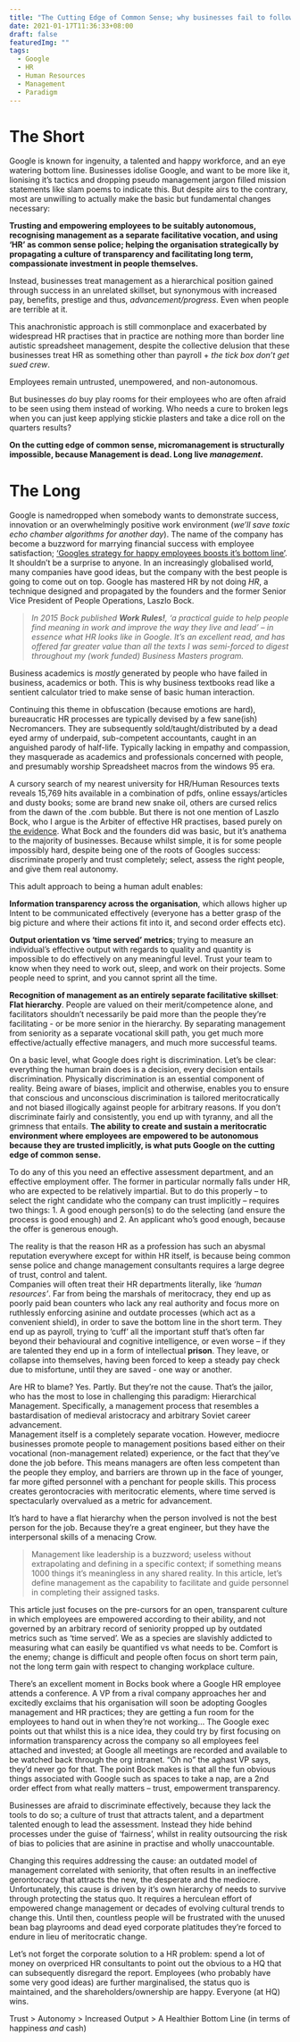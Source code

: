 ```yaml
---
title: "The Cutting Edge of Common Sense; why businesses fail to follow Google's example"
date: 2021-01-17T11:36:33+08:00
draft: false
featuredImg: ""
tags: 
  - Google
  - HR
  - Human Resources
  - Management
  - Paradigm
---
```




# The Short

Google is known for ingenuity, a talented and happy workforce, and an eye watering bottom line.  Businesses idolise Google, and want to be more like it, lionising it’s tactics and dropping pseudo management jargon filled mission statements like slam poems to indicate this. But despite airs to the contrary, most are unwilling to actually make the basic but fundamental changes necessary: 

**Trusting and empowering employees to be suitably autonomous, recognising management as a separate facilitative vocation, and using ‘HR’ as common sense police; helping the organisation strategically by propagating a culture of transparency and facilitating long term, compassionate investment in people themselves.**

Instead, businesses treat management as a hierarchical position gained through success in an unrelated skillset, but synonymous with increased pay, benefits, prestige and thus, *advancement/progress*.  Even when people are terrible at it.

This anachronistic approach is still commonplace and exacerbated by widespread HR practises that in practice are nothing more than border line autistic spreadsheet management, despite the collective delusion that these businesses treat HR as something other than payroll + *the tick box don’t get sued crew*.    

Employees remain untrusted, unempowered, and non-autonomous.  

But businesses *do* buy play rooms for their employees who are often afraid to be seen using them instead of working.  Who needs a cure to broken legs when you can just keep applying stickie plasters and take a dice roll on the quarters results?

**On the cutting edge of common sense, micromanagement is structurally impossible, because **Management** is dead.  Long live *management*.**


# The Long

Google is namedropped when somebody wants to demonstrate success, innovation or an overwhelmingly positive work environment (*we’ll save toxic echo chamber algorithms for another day*).  The name of the company has become a buzzword for marrying financial success with employee satisfaction; [‘Googles strategy for happy employees boosts it’s bottom line’]( https://www.forbes.com/sites/pavelkrapivin/2018/09/17/how-googles-strategy-for-happy-employees-boosts-its-bottom-line/).  It shouldn’t be a surprise to anyone.  In an increasingly globalised world, many companies have good ideas, but the company with the best people is going to come out on top.  Google has mastered HR by not doing *HR*, a technique designed and propagated by the founders and the former Senior Vice President of People Operations, Laszlo Bock.

> *In 2015 Bock published **Work Rules!**, ‘a practical guide to help people find meaning in work and improve the way they live and lead’ – in essence what HR looks like in Google.  It’s an excellent read, and has offered far greater value than all the texts I was semi-forced to digest throughout my (work funded) Business Masters program.*

Business academics is *mostly* generated by people who have failed in business, academics or both.  This is why business textbooks read like a sentient calculator tried to make sense of basic human interaction.

Continuing this theme in obfuscation (because emotions are hard), bureaucratic HR processes are typically devised by a few sane(ish) Necromancers.  They are subsequently sold/taught/distributed by a dead eyed army of underpaid, sub-competent accountants, caught in an anguished parody of half-life.  Typically lacking in empathy and compassion, they masquerade as academics and professionals concerned with people, and presumably worship Spreadsheet macros from the windows 95 era.  

A cursory search of my nearest university for HR/Human Resources texts reveals 15,769 hits available in a combination of pdfs, online essays/articles and dusty books; some are brand new snake oil, others are cursed relics from the dawn of the .com bubble.  But there is not one mention of Laszlo Bock, who I argue is the Arbiter of effective HR practises, based purely on [the evidence]( https://www.marketwatch.com/story/google-parent-alphabet-joins-1-trillion-in-market-value-for-first-time-2020-01-16).  What Bock and the founders did was basic, but it’s anathema to the majority of businesses.  Because whilst simple, it is for some people impossibly hard, despite being one of the roots of Googles success:  discriminate properly and trust completely; select, assess the right people, and give them real autonomy.  

This adult approach to being a human adult enables: 


**Information transparency across the organisation**, which allows higher up Intent to be communicated effectively (everyone has a better grasp of the big picture and where their actions fit into it, and second order effects etc). 


**Output orientation vs ‘time served’ metrics**; trying to measure an individual’s effective output with regards to quality and quantity is impossible to do effectively on any meaningful level.  Trust your team to know when they need to work out, sleep, and work on their projects.  Some people need to sprint, and you cannot sprint all the time.


**Recognition of management as an entirely separate facilitative skillset**: **Flat hierarchy**.  People are valued on their merit/competence alone, and facilitators shouldn’t necessarily be paid more than the people they’re facilitating - or be more senior in the hierarchy.  By separating management from seniority as a separate vocational skill path, you get much more effective/actually effective managers, and much more successful teams.


On a basic level, what Google does right is discrimination.  Let’s be clear: everything the human brain does is a decision, every decision entails discrimination.  Physically discrimination is an essential component of reality.  Being aware of biases, implicit and otherwise, enables you to ensure that conscious and unconscious discrimination is tailored meritocratically and not biased illogically against people for arbitrary reasons.  If you don’t discriminate fairly and consistently, you end up with tyranny, and all the grimness that entails.  **The ability to create and sustain a meritocratic environment where employees are empowered to be autonomous because they are trusted implicitly, is what puts Google on the cutting edge of common sense.**

  
To do any of this you need an effective assessment department, and an effective employment offer.  The former in particular normally falls under HR, who are expected to be relatively impartial.  But to do this properly – to select the right candidate who the company can trust implicitly – requires two things: 1. A good enough person(s) to do the selecting (and ensure the process is good enough) and 2. An applicant who’s good enough, because the offer is generous enough.

The reality is that the reason HR as a profession has such an abysmal reputation everywhere except for within HR itself, is because being common sense police and change management consultants requires a large degree of trust, control and talent.  
Companies will often treat their HR departments literally, like *‘human resources’*.  Far from being the marshals of meritocracy, they end up as poorly paid bean counters who lack any real authority and focus more on ruthlessly enforcing asinine and outdate processes (which act as a convenient shield), in order to save the bottom line in the short term.  They end up as payroll, trying to ‘cuff’ all the important stuff that’s often far beyond their behavioural and cognitive intelligence, or even worse – if they are talented they end up in a form of intellectual **prison**.  They leave, or collapse into themselves, having been forced to keep a steady pay check due to misfortune, until they are saved - one way or another.

Are HR to blame? Yes.  Partly.  But they’re not the cause.  That’s the jailor, who has the most to lose in challenging this paradigm: Hierarchical Management.  Specifically, a management process that resembles a bastardisation of medieval aristocracy and arbitrary Soviet career advancement.  
Management itself is a completely separate vocation.  However, mediocre businesses promote people to management positions based either on their vocational (non-management related) experience, or the fact that they’ve done the job before.  This means managers are often less competent than the people they employ, and barriers are thrown up in the face of younger, far more gifted personnel with a penchant for people skills.  This process creates gerontocracies with meritocratic elements, where time served is spectacularly overvalued as a metric for advancement.

It’s hard to have a flat hierarchy when the person involved is not the best person for the job.  Because they’re a great engineer, but they have the interpersonal skills of a menacing Crow.

> Management like leadership is a buzzword; useless without extrapolating and defining in a specific context; if something means 1000 things it’s meaningless in any shared reality.  In this article, let’s define management as the capability to facilitate and guide personnel in completing their assigned tasks.  

This article just focuses on the pre-cursors for an open, transparent culture in which employees are empowered according to their ability, and not governed by an arbitrary record of seniority propped up by outdated metrics such as ‘time served’. We as a species are slavishly addicted to measuring what can easily be quantified vs what needs to be.  Comfort is the enemy; change is difficult and people often focus on short term pain, not the long term gain with respect to changing workplace culture.  

There’s an excellent moment in Bocks book where a Google HR employee attends a conference.  A VP from a rival company approaches her and excitedly exclaims that his organisation will soon be adopting Googles management and HR practices; they are getting a fun room for the employees to hand out in when they’re not working…  The Google exec points out that whilst this is a nice idea, they could try by first focusing on information transparency across the company so all employees feel attached and invested; at Google all meetings are recorded and available to be watched back through the org intranet.  “Oh no” the aghast VP says, they’d never go for that.  The point Bock makes is that all the fun obvious things associated with Google such as spaces to take a nap, are a 2nd order effect from what really matters – trust, empowerment transparency.   


Businesses are afraid to discriminate effectively, because they lack the tools to do so; a culture of trust that attracts talent, and a department talented enough to lead the assessment.  Instead they hide behind processes under the guise of ‘fairness’, whilst in reality outsourcing the risk of bias to policies that are asinine in practise and wholly unaccountable. 

Changing this requires addressing the cause: an outdated model of management correlated with seniority, that often results in an ineffective gerontocracy that attracts the new, the desperate and the mediocre.  Unfortunately, this cause is driven by it’s own hierarchy of needs to survive through protecting the status quo.  It requires a herculean effort of empowered change management or decades of evolving cultural trends to change this.  Until then, countless people will be frustrated with the unused bean bag playrooms and dead eyed corporate platitudes they’re forced to endure in lieu of meritocratic change.

Let’s not forget the corporate solution to a HR problem: spend a lot of money on overpriced HR consultants to point out the obvious to a HQ that can subsequently disregard the report.  Employees (who probably have some very good ideas) are further marginalised, the status quo is maintained, and the shareholders/ownership are happy.  Everyone (at HQ) wins.  

Trust > Autonomy > Increased Output > A Healthier Bottom Line (in terms of happiness *and* cash) 






